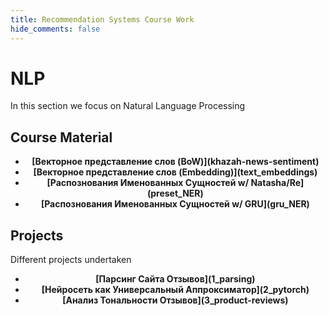 ```yaml
---
title: Recommendation Systems Course Work
hide_comments: false
---
```


# NLP

In this section we focus on Natural Language Processing 


## Course Material

<div class="grid cards" markdown>

- <center><b>[Векторное представление слов (BoW)](khazah-news-sentiment)</b></center>
- <center><b>[Векторное представление слов (Embedding)](text_embeddings)</b></center>
- <center><b>[Распознования Именованных Сущностей w/ Natasha/Re](preset_NER)</b></center>
- <center><b>[Распознования Именованных Сущностей w/ GRU](gru_NER)</b></center>

</div>


## Projects

Different projects undertaken

<div class="grid cards" markdown>

- <center><b>[Парсинг Сайта Отзывов](1_parsing)</b></center>
- <center><b>[Нейросеть как Универсальный Аппроксиматор](2_pytorch)</b></center>
- <center><b>[Анализ Тональности Отзывов](3_product-reviews)</b></center>

</div>